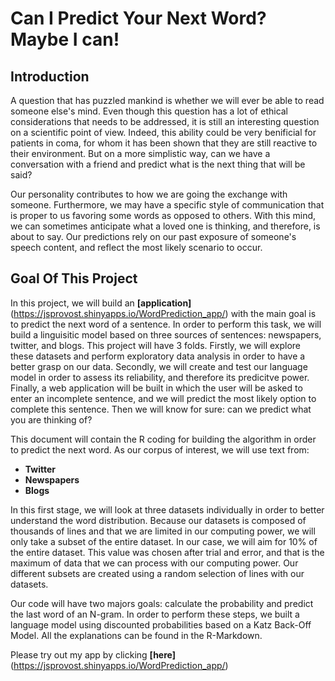# Can I Predict Your Next Word? Maybe I can!

##  Introduction 
A question that has puzzled mankind is whether we will ever be able to read someone else's mind. Even though this question has a lot of ethical considerations that needs to be addressed, it is still an interesting question on a scientific point of view. Indeed, this ability could be very benificial for patients in coma, for whom it has been shown that they are still reactive to their environment. But on a more simplistic way, can we have a conversation with a friend and predict what is the next thing that will be said? 

Our personality contributes to how we are going the exchange with someone. Furthermore, we may have a specific style of communication that is proper to us favoring some words as opposed to others. With this mind, we can sometimes anticipate what a loved one is thinking, and therefore, is about to say. Our predictions rely on our past exposure of someone's speech content, and reflect the most likely scenario to occur. 


## Goal Of This Project
In this project, we will build an **[application]**(https://jsprovost.shinyapps.io/WordPrediction_app/) with the main goal is to predict the next word of a sentence. In order to perform this task, we will build a linguisitic model based on three sources of sentences: newspapers, twitter, and blogs. This project will have 3 folds. Firstly, we will explore these datasets and perform exploratory data analysis in order to have a better grasp on our data. Secondly, we will create and test our language model in order to assess its reliability, and therefore its predicitve power. Finally, a web application will be built in which the user will be asked to enter an incomplete sentence, and we will predict the most likely option to complete this sentence. Then we will know for sure: can we predict what you are thinking of?  

This document will contain the R coding for building the algorithm in order to predict the next word. As our corpus of interest, we will use text from: 
  - **Twitter**
  - **Newspapers**
  - **Blogs**

In this first stage, we will look at three datasets individually in order to better understand the word distribution. Because our datasets is composed of thousands of lines and that we are limited in our computing power, we will only take a subset of the entire dataset. In our case, we will aim for 10% of the entire dataset. This value was chosen after trial and error, and that is the maximum of data that we can process with our computing power. Our different subsets are created using a random selection of lines with our datasets. 

Our code will have two majors goals: calculate the probability and predict the last word of an N-gram. In order to perform these steps, we built a language model using discounted probabilities based on a Katz Back-Off Model. All the explanations can be found in the R-Markdown. 

Please try out my app by clicking **[here]**(https://jsprovost.shinyapps.io/WordPrediction_app/)

